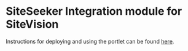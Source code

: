 SiteSeeker Integration module for SiteVision
==============

Instructions for deploying and using the portlet can be found [here](http://www.siteseeker.se/sv/kunskapsdatabas/faq/sitevision/modulen-for-sitevision/).